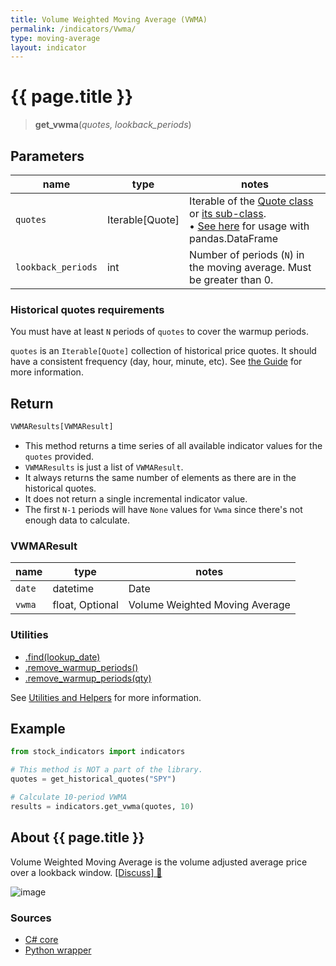 ```yaml
---
title: Volume Weighted Moving Average (VWMA)
permalink: /indicators/Vwma/
type: moving-average
layout: indicator
---
```


# {{ page.title }}

><span class="indicator-syntax">**get_vwma**(*quotes, lookback_periods*)</span>

## Parameters

| name | type | notes
| -- |-- |--
| `quotes` | Iterable[Quote] | Iterable of the [Quote class]({{site.baseurl}}/guide/#historical-quotes) or [its sub-class]({{site.baseurl}}/guide/#using-custom-quote-classes). <br><span class='qna-dataframe'> • [See here]({{site.baseurl}}/guide/#using-pandasdataframe) for usage with pandas.DataFrame</span>
| `lookback_periods` | int | Number of periods (`N`) in the moving average.  Must be greater than 0.

### Historical quotes requirements

You must have at least `N` periods of `quotes` to cover the warmup periods.

`quotes` is an `Iterable[Quote]` collection of historical price quotes.  It should have a consistent frequency (day, hour, minute, etc).  See [the Guide]({{site.baseurl}}/guide/#historical-quotes) for more information.

## Return

```python
VWMAResults[VWMAResult]
```

- This method returns a time series of all available indicator values for the `quotes` provided.
- `VWMAResults` is just a list of `VWMAResult`.
- It always returns the same number of elements as there are in the historical quotes.
- It does not return a single incremental indicator value.
- The first `N-1` periods will have `None` values for `Vwma` since there's not enough data to calculate.

### VWMAResult

| name | type | notes
| -- |-- |--
| `date` | datetime | Date
| `vwma` | float, Optional | Volume Weighted Moving Average

### Utilities

- [.find(lookup_date)]({{site.baseurl}}/utilities#find-indicator-result-by-date)
- [.remove_warmup_periods()]({{site.baseurl}}/utilities#remove-warmup-periods)
- [.remove_warmup_periods(qty)]({{site.baseurl}}/utilities#remove-warmup-periods)

See [Utilities and Helpers]({{site.baseurl}}/utilities#utilities-for-indicator-results) for more information.

## Example

```python
from stock_indicators import indicators

# This method is NOT a part of the library.
quotes = get_historical_quotes("SPY")

# Calculate 10-period VWMA
results = indicators.get_vwma(quotes, 10)
```

## About {{ page.title }}

Volume Weighted Moving Average is the volume adjusted average price over a lookback window.
[[Discuss] &#128172;]({{site.dotnet.repo}}/discussions/657 "Community discussion about this indicator")

![image]({{site.dotnet.charts}}/Vwma.png)

### Sources

- [C# core]({{site.dotnet.src}}/s-z/Vwma/Vwma.Series.cs)
- [Python wrapper]({{site.python.src}}/vwma.py)
